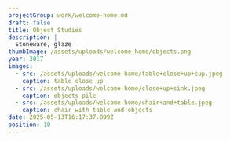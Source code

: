```yaml
---
projectGroup: work/welcome-home.md
draft: false
title: Object Studies
description: |
  Stoneware, glaze
thumbImage: /assets/uploads/welcome-home/objects.png
year: 2017
images:
  - src: /assets/uploads/welcome-home/table+close+up+cup.jpeg
    caption: table close up
  - src: /assets/uploads/welcome-home/close+up+sink.jpeg
    caption: objects pile
  - src: /assets/uploads/welcome-home/chair+and+table.jpeg
    caption: chair with table and objects
date: 2025-05-13T16:17:37.899Z
position: 10
---
```


